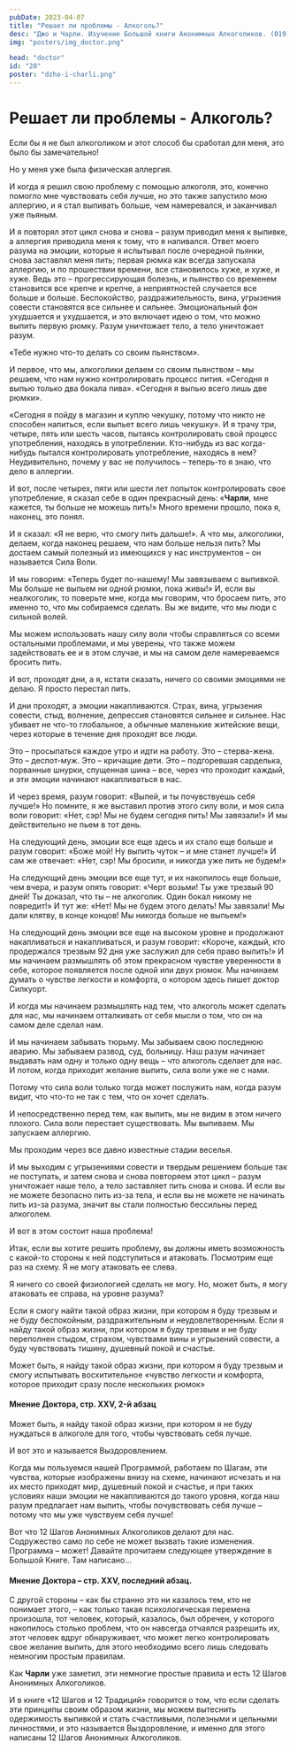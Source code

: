```yaml
---
pubDate: 2023-04-07
title: "Решает ли проблемы - Алкоголь?"
desc: "Джо и Чарли. Изучение Большой книги Анонимных Алкоголиков. (019)"
img: "posters/img_doctor.png"

head: "doctor"
id: "20"
poster: "dzho-i-charli.png"
---
```


# Решает ли проблемы - Алкоголь?

Если бы я не был алкоголиком и этот способ бы сработал для меня, это было бы замечательно!

Но у меня уже была физическая аллергия.

И когда я решил свою проблему с помощью алкоголя, это, конечно помогло мне чувствовать себя лучше, но это также запустило мою аллергию, и я стал выпивать больше, чем намеревался, и заканчивал уже пьяным.

И я повторял этот цикл снова и снова – разум приводил меня к выпивке, а аллергия приводила меня к тому, что я напивался. Ответ моего разума на эмоции, которые я испытывал после очередной пьянки, снова заставлял меня пить; первая рюмка как всегда запускала аллергию, и по прошествии времени, все становилось хуже, и хуже, и хуже. Ведь это – прогрессирующая болезнь, и пьянство со временем становится все крепче и крепче, а неприятностей случается все больше и больше. Беспокойство, раздражительность, вина, угрызения совести становятся все сильнее и сильнее. Эмоциональный фон ухудшается и ухудшается, и это включает идею о том, что можно выпить первую рюмку. Разум уничтожает тело, а тело уничтожает разум.

«Тебе нужно что-то делать со своим пьянством».

И первое, что мы, алкоголики делаем со своим пьянством – мы решаем, что нам нужно контролировать процесс пития. «Сегодня я выпью только два бокала пива». «Сегодня я выпью всего лишь две рюмки».

«Сегодня я пойду в магазин и куплю чекушку, потому что никто не способен напиться, если выпьет всего лишь чекушку». И я трачу три, четыре, пять или шесть часов, пытаясь контролировать свой процесс употребления, находясь в употреблении. Кто-нибудь из вас когда-нибудь пытался контролировать употребление, находясь в нем? Неудивительно, почему у вас не получилось – теперь-то я знаю, что дело в аллергии.

И вот, после четырех, пяти или шести лет попыток контролировать свое употребление, я сказал себе в один прекрасный день: «**Чарли**, мне кажется, ты больше не можешь пить!» Много времени прошло, пока я, наконец, это понял.

И я сказал: «Я не верю, что смогу пить дальше!». А что мы, алкоголики, делаем, когда наконец решаем, что нам больше нельзя пить? Мы достаем самый полезный из имеющихся у нас инструментов – он называется Сила Воли.

И мы говорим: «Теперь будет по-нашему! Мы завязываем с выпивкой. Мы больше не выпьем ни одной рюмки, пока живы!» И, если вы неалкоголик, то поверьте мне, когда мы говорим, что бросаем пить, это именно то, что мы собираемся сделать. Вы же видите, что мы люди с сильной волей.

Мы можем использовать нашу силу воли чтобы справляться со всеми остальными проблемами, и мы уверены, что также можем задействовать ее и в этом случае, и мы на самом деле намереваемся бросить пить.

И вот, проходят дни, а я, кстати сказать, ничего со своими эмоциями не делаю. Я просто перестал пить.

И дни проходят, а эмоции накапливаются. Страх, вина, угрызения совести, стыд, волнение, депрессия становятся сильнее и сильнее. Нас убивает не что-то глобальное, а обычные маленькие житейские вещи, через которые в течение дня проходят все люди.

Это – просыпаться каждое утро и идти на работу. Это – стерва-жена. Это – деспот-муж. Это – кричащие дети. Это – подгоревшая сарделька, порванные шнурки, спущенная шина – все, через что проходит каждый, и эти эмоции начинают накапливаться в нас.

И через время, разум говорит: «Выпей, и ты почувствуешь себя лучше!» Но помните, я же выставил против этого силу воли, и моя сила воли говорит: «Нет, сэр! Мы не будем сегодня пить! Мы завязали!» И мы действительно не пьем в тот день.

На следующий день, эмоции все еще здесь и их стало еще больше и разум говорит: «Боже мой! Ну выпить чуток – и мне станет лучше!» И сам же отвечает: «Нет, сэр! Мы бросили, и никогда уже пить не будем!»

На следующий день эмоции все еще тут, и их накопилось еще больше, чем вчера, и разум опять говорит: «Черт возьми! Ты уже трезвый 90 дней! Ты доказал, что ты – не алкоголик. Один бокал никому не повредит!» И тут же: «Нет! Мы не будем этого делать! Мы завязали! Мы дали клятву, в конце концов! Мы никогда больше не выпьем!»

На следующий день эмоции все еще на высоком уровне и продолжают накапливаться и накапливаться, и разум говорит: «Короче, каждый, кто продержался трезвым 92 дня уже заслужил для себя право выпить!» И мы начинаем размышлять об этом прекрасном чувстве уверенности в себе, которое появляется после одной или двух рюмок. Мы начинаем думать о чувстве легкости и комфорта, о котором здесь пишет доктор Силкуорт.

И когда мы начинаем размышлять над тем, что алкоголь может сделать для нас, мы начинаем отталкивать от себя мысли о том, что он на самом деле сделал нам.

И мы начинаем забывать тюрьму. Мы забываем свою последнюю аварию. Мы забываем развод, суд, больницу. Наш разум начинает выдавать нам одну и только одну вещь – что алкоголь сделает для нас. И потом, когда приходит желание выпить, сила воли уже не с нами.

Потому что сила воли только тогда может послужить нам, когда разум видит, что что-то не так с тем, что он хочет сделать.

И непосредственно перед тем, как выпить, мы не видим в этом ничего плохого. Сила воли перестает существовать. Мы выпиваем. Мы запускаем аллергию.

Мы проходим через все давно известные стадии веселья.

И мы выходим с угрызениями совести и твердым решением больше так не поступать, и затем снова и снова повторяем этот цикл – разум уничтожает наше тело, а тело заставляет пить снова и снова. И если вы не можете безопасно пить из-за тела, и если вы не можете не начинать пить из-за разума, значит вы стали полностью бессильны перед алкоголем.

И вот в этом состоит наша проблема!

Итак, если вы хотите решить проблему, вы должны иметь возможность с какой-то стороны к ней подступиться и атаковать. Посмотрим еще раз на схему. Я не могу атаковать ее слева.

Я ничего со своей физиологией сделать не могу. Но, может быть, я могу атаковать ее справа, на уровне разума?

Если я смогу найти такой образ жизни, при котором я буду трезвым и не буду беспокойным, раздражительным и неудовлетворенным. Если я найду такой образ жизни, при котором я буду трезвым и не буду переполнен стыдом, страхом, чувствами вины и угрызений совести, а буду чувствовать тишину, душевный покой и счастье.

Может быть, я найду такой образ жизни, при котором я буду трезвым и смогу испытывать восхитительное «чувство легкости и комфорта, которое приходит сразу после нескольких рюмок»

#### Мнение Доктора, стр. XXV, 2-й абзац

Может быть, я найду такой образ жизни, при котором я не буду нуждаться в алкоголе для того, чтобы чувствовать себя лучше.

И вот это и называется Выздоровлением.

Когда мы пользуемся нашей Программой, работаем по Шагам, эти чувства, которые изображены внизу на схеме, начинают исчезать и на их место приходят мир, душевный покой и счастье, и при таких условиях наши эмоции не накапливаются до такого уровня, когда наш разум предлагает нам выпить, чтобы почувствовать себя лучше – потому что мы уже чувствуем себя лучше!

Вот что 12 Шагов Анонимных Алкоголиков делают для нас. Содружество само по себе не может вызвать такие изменения. Программа – может! Давайте прочитаем следующее утверждение в Большой Книге. Там написано…

#### Мнение Доктора – стр. XXV, последний абзац.

С другой стороны – как бы странно это ни казалось тем, кто не понимает этого, – как только такая психологическая перемена произошла, тот человек, который, казалось, был обречен, у которого накопилось столько проблем, что он навсегда отчаялся разрешить их, этот человек вдруг обнаруживает, что может легко контролировать свое желание выпить, для этого необходимо всего лишь следовать немногим простым правилам.

Как **Чарли** уже заметил, эти немногие простые правила и есть 12 Шагов Анонимных Алкоголиков.

И в книге «12 Шагов и 12 Традиций» говорится о том, что если сделать эти принципы своим образом жизни, мы можем вытеснить одержимость выпивкой и стать счастливыми, полезными и цельными личностями, и это называется Выздоровление, и именно для этого написаны 12 Шагов Анонимных Алкоголиков.
